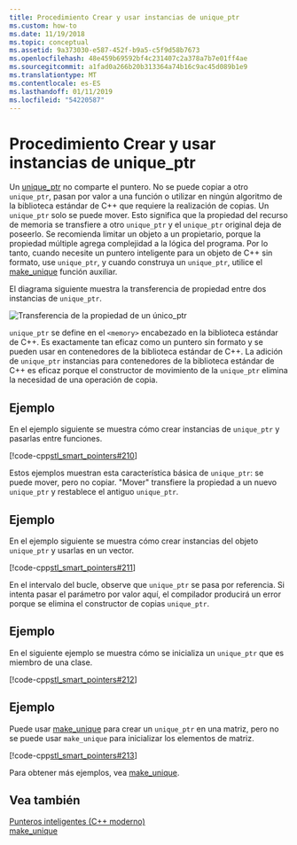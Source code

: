 ```yaml
---
title: Procedimiento Crear y usar instancias de unique_ptr
ms.custom: how-to
ms.date: 11/19/2018
ms.topic: conceptual
ms.assetid: 9a373030-e587-452f-b9a5-c5f9d58b7673
ms.openlocfilehash: 48e459b69592bf4c231407c2a378a7b7e01ff4ae
ms.sourcegitcommit: a1fad0a266b20b313364a74b16c9ac45d089b1e9
ms.translationtype: MT
ms.contentlocale: es-ES
ms.lasthandoff: 01/11/2019
ms.locfileid: "54220587"
---
```

# <a name="how-to-create-and-use-uniqueptr-instances"></a>Procedimiento Crear y usar instancias de unique_ptr

Un [unique_ptr](../standard-library/unique-ptr-class.md) no comparte el puntero. No se puede copiar a otro `unique_ptr`, pasan por valor a una función o utilizar en ningún algoritmo de la biblioteca estándar de C++ que requiere la realización de copias. Un `unique_ptr` solo se puede mover. Esto significa que la propiedad del recurso de memoria se transfiere a otro `unique_ptr` y el `unique_ptr` original deja de poseerlo. Se recomienda limitar un objeto a un propietario, porque la propiedad múltiple agrega complejidad a la lógica del programa. Por lo tanto, cuando necesite un puntero inteligente para un objeto de C++ sin formato, use `unique_ptr`, y cuando construya un `unique_ptr`, utilice el [make_unique](../standard-library/memory-functions.md#make_unique) función auxiliar.

El diagrama siguiente muestra la transferencia de propiedad entre dos instancias de `unique_ptr`.

![Transferencia de la propiedad de un único&#95;ptr](../cpp/media/unique_ptr.png "transferencia de la propiedad de un único&#95;ptr")

`unique_ptr` se define en el `<memory>` encabezado en la biblioteca estándar de C++. Es exactamente tan eficaz como un puntero sin formato y se pueden usar en contenedores de la biblioteca estándar de C++. La adición de `unique_ptr` instancias para contenedores de la biblioteca estándar de C++ es eficaz porque el constructor de movimiento de la `unique_ptr` elimina la necesidad de una operación de copia.

## <a name="example"></a>Ejemplo

En el ejemplo siguiente se muestra cómo crear instancias de `unique_ptr` y pasarlas entre funciones.

[!code-cpp[stl_smart_pointers#210](../cpp/codesnippet/CPP/how-to-create-and-use-unique-ptr-instances_1.cpp)]

Estos ejemplos muestran esta característica básica de `unique_ptr`: se puede mover, pero no copiar. "Mover" transfiere la propiedad a un nuevo `unique_ptr` y restablece el antiguo `unique_ptr`.

## <a name="example"></a>Ejemplo

En el ejemplo siguiente se muestra cómo crear instancias del objeto `unique_ptr` y usarlas en un vector.

[!code-cpp[stl_smart_pointers#211](../cpp/codesnippet/CPP/how-to-create-and-use-unique-ptr-instances_2.cpp)]

En el intervalo del bucle, observe que `unique_ptr` se pasa por referencia. Si intenta pasar el parámetro por valor aquí, el compilador producirá un error porque se elimina el constructor de copias `unique_ptr`.

## <a name="example"></a>Ejemplo

En el siguiente ejemplo se muestra cómo se inicializa un `unique_ptr` que es miembro de una clase.

[!code-cpp[stl_smart_pointers#212](../cpp/codesnippet/CPP/how-to-create-and-use-unique-ptr-instances_3.cpp)]

## <a name="example"></a>Ejemplo

Puede usar [make_unique](../standard-library/memory-functions.md#make_unique) para crear un `unique_ptr` en una matriz, pero no se puede usar `make_unique` para inicializar los elementos de matriz.

[!code-cpp[stl_smart_pointers#213](../cpp/codesnippet/CPP/how-to-create-and-use-unique-ptr-instances_4.cpp)]

Para obtener más ejemplos, vea [make_unique](../standard-library/memory-functions.md#make_unique).

## <a name="see-also"></a>Vea también

[Punteros inteligentes (C++ moderno)](../cpp/smart-pointers-modern-cpp.md)<br/>
[make_unique](../standard-library/memory-functions.md#make_unique)

